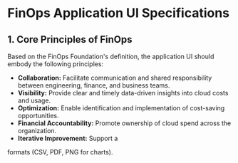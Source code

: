 # FinOps Application UI Specifications

## 1. Core Principles of FinOps

Based on the FinOps Foundation's definition, the application UI should embody the following principles:

*   **Collaboration:** Facilitate communication and shared responsibility between engineering, finance, and business teams.
*   **Visibility:** Provide clear and timely data-driven insights into cloud costs and usage.
*   **Optimization:** Enable identification and implementation of cost-saving opportunities.
*   **Financial Accountability:** Promote ownership of cloud spend across the organization.
*   **Iterative Improvement:** Support a 

formats (CSV, PDF, PNG for charts).
